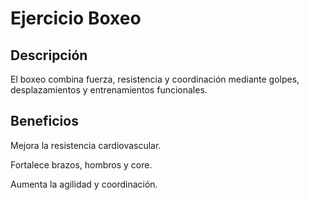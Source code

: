 # Ejercicio Boxeo

## Descripción

El boxeo combina fuerza, resistencia y coordinación mediante golpes, desplazamientos y entrenamientos funcionales.

## Beneficios

Mejora la resistencia cardiovascular.

Fortalece brazos, hombros y core.

Aumenta la agilidad y coordinación.